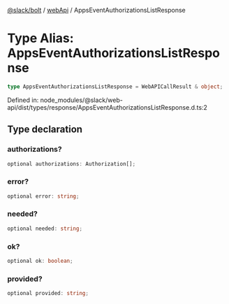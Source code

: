 [@slack/bolt](../../../../index.md) / [webApi](../index.md) / AppsEventAuthorizationsListResponse

# Type Alias: AppsEventAuthorizationsListResponse

```ts
type AppsEventAuthorizationsListResponse = WebAPICallResult & object;
```

Defined in: node\_modules/@slack/web-api/dist/types/response/AppsEventAuthorizationsListResponse.d.ts:2

## Type declaration

### authorizations?

```ts
optional authorizations: Authorization[];
```

### error?

```ts
optional error: string;
```

### needed?

```ts
optional needed: string;
```

### ok?

```ts
optional ok: boolean;
```

### provided?

```ts
optional provided: string;
```
